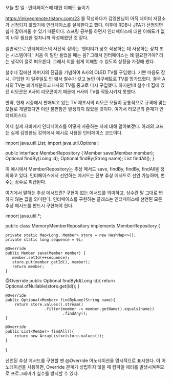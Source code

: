 오늘 할 일  : 인터페이스에 대한 이해도 높이기



https://inkyeomnote.tistory.com/23 를 작성하다가 김영한님이 아직 데이터 저장소가 선정되지 않았기에 인터페이스를 설계한다고 했다. 이후에 RDB나 JPA가 선정되면 쉽게 갈아끼울 수 있기 때문이다. 스프링 공부를 하면서 인터페이스에 대한 이해도가 없이 너무 필요한 절차니까 작성해왔던 것 같다.

일반적으로 인터페이스의 사전적 정의는 '엔티티가 상호 작용하는 데 사용하는 장치 또는 시스템이다.' 처음 이 말만 들었을 때는 음? 그래서 인터페이스는 왜 필요한거야? 라는 생각이 절로 떠오른다. 그래서 이를 쉽게 이해할 수 있도록 상황을 가정해 봤다.



철수네 집에선 아버지의 진급을 기념하여 A사의 OLED TV를 구입했다. 기쁜 마음도 잠시, 구입한 지 일주일도 안 돼서 철수가 갖고 놀던 야구배트로 TV를 망가뜨렸다. 결국 A사의 TV는 폐기처분하고 H사의 TV를 중고로 다시 구입했다. 하지만!!!! 철수네 집에 있던 리모콘은 A사의 리모콘이기 때문에 H사의 TV를 작동시키지 못했다. 



만약, 현재 시중에서 판매되고 있는 TV 제조사의 리모콘 모듈이 공통적으로 규격에 맞는 모듈로 개발했다면 이런 불편함은 발생되지 않았을 것이다. 여기서 리모콘의 존재가 인터페이스다.

이제 실제 자바에서 인터페이스를 어떻게 사용하는 지에 대해 알아보겠다. 아래의 코드는 실제 김영한님 강의에서 예시로 사용된 인터페이스 코드이다.

import java.util.List;
import java.util.Optional;

public interface MemberRepository {
    Member save(Member member);
    Optional<Member> findBy(Loing id);
    Optional<Member> findBy(String name);
    List<Member> findAll();
}


이 예시에서 MemberRepository는 추상 메서드 save, findBy, findBy, findAll을 정의하고 있다. 인터페이스에서 선언하는 메서드는 전부 추상 메서드로 선언 가능하며, 변수는 상수로 취급된다.



여기에서 말하는 추상 메서드란? 구현이 없는 메서드를 의미하고, 상수란 말 그대로 변하지 않는 값을 의미한다. 인터페이스를 구현하는 클래스는 인터페이스에 선언된 모든 추상 메서드를 반드시 구현해야 한다. 

import java.util.*;

public class MemoryMemberRepository implements MemberRepository {

    private static Map<Long, Member> store = new HashMap<>();
    private static long sequence = 0L;
    
    @Override
    public Member save(Member member) {
       member.setId(++sequence);
       store.put(member.getId(), member);
       return member;
    }

   @Override
    public Optional<Member> findById(Long id){
    	return Optional.ofNullable(store.get(id));
    }
    
    @Override
    public Optional<Member> findByName(String name){
    	return store.values().stream()
        		     .filter(member -> member.getName().equals(name))
                             .findAny();
    }
    
    @Override
    public List<Member> findAll(){
    	return new ArrayList<>(store.values());
    }
}


선언된 추상 메서드를 구현할 땐 @Override 어노테이션을 명시적으로 표시한다. 이 어노테이션을 사용하면, Override 관계가 성립하지 않을 때 컴파일 에러를 발생시켜주므로 프로그래머가 실수를 방지할 수 있다.
